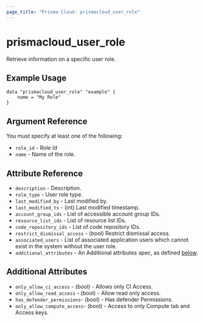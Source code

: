 ```yaml
---
page_title: "Prisma Cloud: prismacloud_user_role"
---
```


# prismacloud_user_role

Retrieve information on a specific user role.

## Example Usage

```hcl
data "prismacloud_user_role" "example" {
    name = "My Role"
}
```

## Argument Reference

You must specify at least one of the following:

* `role_id` - Role Id
* `name` - Name of the role.

## Attribute Reference

* `description` - Description.
* `role_type` - User role type.
* `last_modified_by` - Last modified by.
* `last_modified_ts` - (int) Last modified timestamp.
* `account_group_ids` - List of accessible account group IDs.
* `resource_list_ids` - List of resource list IDs.
* `code_repository_ids` - List of code repository IDs.
* `restrict_dismissal_access` - (bool) Restrict dismissal access.
* `associated_users` - List of associated application users which cannot exist in the system without the user role.
* `additional_attributes` - An Additional attributes spec, as defined [below](#additional-attributes).

## Additional Attributes

* `only_allow_ci_access` - (bool) - Allows only CI Access.
* `only_allow_read_access` - (bool) - Allow read only access.
* `has_defender_permissions`- (bool) - Has defender Permissions.
* `only_allow_compute_access`- (bool) - Access to only Compute tab and Access keys.

